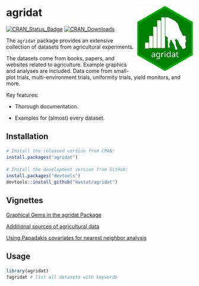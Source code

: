 # agridat <img src="figure/agridat_logo_150.png" align="right" />

[![CRAN_Status_Badge](http://www.r-pkg.org/badges/version/agridat)](https://cran.r-project.org/package=agridat)
[![CRAN_Downloads](https://cranlogs.r-pkg.org/badges/agridat)](https://cranlogs.r-pkg.org/badges/agridat)


The `agridat` package provides an extensive collection of datasets from agricultural experiments.

The datasets come from books, papers, and websites related to agriculture.
Example graphics and analyses are included. Data come from small-plot trials,
multi-environment trials, uniformity trials, yield monitors, and more.
   
Key features:

* Thorough documentation.

* Examples for (almost) every dataset.

## Installation

```R
# Install the released version from CRAN:
install.packages("agridat")

# Install the development version from GitHub:
install.packages("devtools")
devtools::install_github("kwstat/agridat")
```
## Vignettes

[Graphical Gems in the agridat Package](https://rawgit.com/kwstat/agridat/master/vignettes/agridat_examples.html)

[Additional sources of agricultural data](https://rawgit.com/kwstat/agridat/master/vignettes/agridat_data.html)

[Using Papadakis covariates for nearest neighbor analysis](https://rawgit.com/kwstat/agridat/master/vignettes/agridat_papadakis.html)

## Usage

```R
library(agridat)
?agridat # list all datasets with keywords
```
